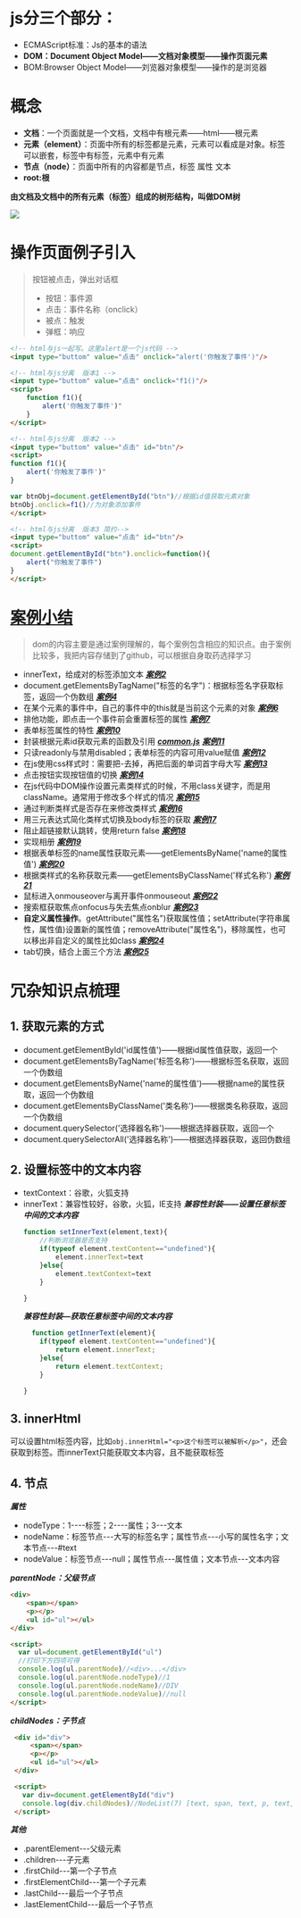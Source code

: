 
# js分三个部分：
- ECMAScript标准：Js的基本的语法
- **DOM：Document Object Model——文档对象模型——操作页面元素**
- BOM:Browser Object Model——刘览器对象模型——操作的是浏览器


# 概念
- **文档**：一个页面就是一个文档，文档中有根元素——html——根元素
- **元素（element）**：页面中所有的标签都是元素，元素可以看成是对象。标签可以嵌套，标签中有标签，元素中有元素
- **节点（node）**：页面中所有的内容都是节点，标签 属性 文本
- **root:根**

****由文档及文档中的所有元素（标签）组成的树形结构，叫做DOM树****

![]([C:\Users\13433\Desktop\u=973985953,435444580&fm=26&gp=0.jpg](https://image.baidu.com/search/detail?ct=503316480&z=undefined&tn=baiduimagedetail&ipn=d&word=dom%E6%A0%91&step_word=&ie=utf-8&in=&cl=2&lm=-1&st=undefined&hd=undefined&latest=undefined&copyright=undefined&cs=973985953,435444580&os=3752920962,4144196870&simid=3477964545,276361370&pn=0&rn=1&di=1650&ln=583&fr=&fmq=1596248736789_R&fm=&ic=undefined&s=undefined&se=&sme=&tab=0&width=undefined&height=undefined&face=undefined&is=0,0&istype=0&ist=&jit=&bdtype=0&spn=0&pi=0&gsm=0&hs=2&objurl=http%3A%2F%2Fimages0.cnblogs.com%2Fblog2015%2F159998%2F201508%2F241258004366878.jpg&rpstart=0&rpnum=0&adpicid=0&force=undefined))

# 操作页面例子引入

> 按钮被点击，弹出对话框
> - 按钮：事件源
> - 点击：事件名称（onclick）
> - 被点：触发
> - 弹框：响应



```html
<!-- html与js一起写。这里alert是一个js代码 -->
<input type="buttom" value="点击" onclick="alert('你触发了事件')"/>
```
```html
<!-- html与js分离  版本1 -->
<input type="buttom" value="点击" onclick="f1()"/>
<script>
	function f1(){
        alert('你触发了事件')"
    }
</script>
```
```html
<!-- html与js分离  版本2 -->
<input type="buttom" value="点击" id="btn"/>
<script>
function f1(){
    alert('你触发了事件')"
}

var btnObj=document.getElementById("btn")//根据id值获取元素对象
btnObj.onclick=f1()//为对象添加事件
</script>
```
```html
<!-- html与js分离  版本3 简约-->
<input type="buttom" value="点击" id="btn"/>
<script>
document.getElementById("btn").onclick=function(){
    alert("你触发了事件")
}
</script>
```

# [案例小结](https://github.com/sanhuamao1/DOM/tree/master)
> dom的内容主要是通过案例理解的，每个案例包含相应的知识点。由于案例比较多，我把内容存储到了github，可以根据自身取药选择学习
- innerText，给成对的标签添加文本 ***[案例2](https://github.com/sanhuamao1/DOM/blob/master/02%E7%82%B9%E5%87%BB%E6%8C%89%E9%92%AE%E4%BF%AE%E6%94%B9p%E6%A0%87%E7%AD%BE%E7%9A%84%E5%86%85%E5%AE%B9.html)***
- document.getElementsByTagName("标签的名字")：根据标签名字获取标签，返回一个伪数组 ***[案例4](https://github.com/sanhuamao1/DOM/blob/master/04%E7%82%B9%E5%87%BB%E6%8C%89%E9%92%AE%E4%BF%AE%E6%94%B9%E6%89%80%E6%9C%89p%E6%A0%87%E7%AD%BE%E7%9A%84%E5%86%85%E5%AE%B9.html)***
- 在某个元素的事件中，自己的事件中的this就是当前这个元素的对象 ***[案例6](https://github.com/sanhuamao1/DOM/blob/master/06.%E7%82%B9%E5%87%BB%E6%8C%89%E9%92%AE%E6%94%B9%E5%8F%98%E6%8C%89%E9%92%AE%E5%B1%9E%E6%80%A7.html)***
- 排他功能，即点击一个事件前会重置标签的属性 [***案例7***](https://github.com/sanhuamao1/DOM/blob/master/07%E6%8C%89%E9%92%AE%E7%9A%84%E6%8E%92%E4%BB%96%E5%8A%9F%E8%83%BD.html)
- 表单标签属性的特性 ***[案例10](https://github.com/sanhuamao1/DOM/blob/master/10%E7%82%B9%E5%87%BB%E6%8C%89%E9%92%AE%E8%87%AA%E5%8A%A8%E9%80%89%E6%8B%A9%E6%80%A7%E5%88%AB.html)***
- 封装根据元素id获取元素的函数及引用 [***common.js***](https://github.com/sanhuamao1/DOM/blob/master/common.js) [***案例11***](https://github.com/sanhuamao1/DOM/blob/master/11%E7%82%B9%E5%87%BB%E6%8C%89%E9%92%AE%E9%80%89%E4%B8%AD%E4%B8%8B%E6%8B%89%E6%A1%86%E7%9A%84%E5%80%BC.html)
- 只读readonly与禁用disabled；表单标签的内容可用value赋值 ***[案例12](https://github.com/sanhuamao1/DOM/blob/master/12%E6%96%87%E6%9C%AC%E5%9F%9F%E5%92%8C%E6%8C%89%E9%92%AE%E7%9A%84%E7%9B%B8%E5%85%B3%E5%B1%9E%E6%80%A7.html)***
- 在js使用css样式时：需要把-去掉，再把后面的单词首字母大写 [***案例13***](https://github.com/sanhuamao1/DOM/blob/master/13%E7%82%B9%E5%87%BB%E6%8C%89%E9%92%AE%E4%BF%AE%E6%94%B9div%E6%A0%B7%E5%BC%8F.html)
- 点击按钮实现按钮值的切换 ***[案例14](https://github.com/sanhuamao1/DOM/blob/master/14%E7%82%B9%E5%87%BB%E6%8C%89%E9%92%AE%E6%98%BE%E7%A4%BA%E5%92%8C%E9%9A%90%E8%97%8Fdiv.html)***
- 在js代码中DOM操作设置元素类样式的时候，不用class关键字，而是用className。通常用于修改多个样式的情况 ***[案例15](https://github.com/sanhuamao1/DOM/blob/master/15%E9%80%9A%E8%BF%87%E7%B1%BB%E8%BD%AC%E5%8F%98%E6%A0%B7%E5%BC%8F.html)***
- 通过判断类样式是否存在来修改类样式 ***[案例16](https://github.com/sanhuamao1/DOM/blob/master/16div%E7%9A%84%E6%98%BE%E7%A4%BA%E5%92%8C%E9%9A%90%E8%97%8F%E9%80%9A%E8%BF%87%E7%B1%BB%E6%A0%B7%E5%BC%8F%E5%AE%9E%E7%8E%B0.html)***
- 用三元表达式简化类样式切换及body标签的获取 ***[案例17](https://github.com/sanhuamao1/DOM/blob/master/17%E9%A1%B5%E9%9D%A2%E5%BC%80%E5%85%B3%E7%81%AF.html)***
- 阻止超链接默认跳转，使用return false ***[案例18](https://github.com/sanhuamao1/DOM/blob/master/18%E9%98%BB%E6%AD%A2%E8%B6%85%E9%93%BE%E6%8E%A5%E9%BB%98%E8%AE%A4%E8%B7%B3%E8%BD%AC.html)***
- 实现相册 ***[案例19](https://github.com/sanhuamao1/DOM/blob/master/19%E5%AE%9E%E7%8E%B0%E7%9B%B8%E5%86%8C.html)***
- 根据表单标签的name属性获取元素——getElementsByName('name的属性值') ***[案例20](https://github.com/sanhuamao1/DOM/blob/master/20%E6%A0%B9%E6%8D%AEname%E5%B1%9E%E6%80%A7%E8%8E%B7%E5%8F%96%E5%85%83%E7%B4%A0.html)***
- 根据类样式的名称获取元素——getElementsByClassName('样式名称') ***[案例21](https://github.com/sanhuamao1/DOM/blob/master/21%E6%A0%B9%E6%8D%AE%E7%B1%BB%E6%A0%B7%E5%BC%8F%E7%9A%84%E5%90%8D%E7%A7%B0%E8%8E%B7%E5%8F%96%E5%85%83%E7%B4%A0.html)***
- 鼠标进入onmouseover与离开事件onmouseout ***[案例22](https://github.com/sanhuamao1/DOM/blob/master/22%E9%BC%A0%E6%A0%87%E8%BF%9B%E5%85%A5%E4%B8%8E%E7%A6%BB%E5%BC%80.html)***
- 搜索框获取焦点onfocus与失去焦点onblur ***[案例23](https://github.com/sanhuamao1/DOM/blob/master/23%E6%90%9C%E7%B4%A2%E6%A1%86%E8%8E%B7%E5%8F%96%E7%84%A6%E7%82%B9%E4%B8%8E%E5%A4%B1%E5%8E%BB%E7%84%A6%E7%82%B9.html)***
- **自定义属性操作**。getAttribute("属性名")获取属性值；setAttribute(字符串属性，属性值)设置新的属性值；removeAttribute("属性名")，移除属性，也可以移出非自定义的属性比如class ***[案例24](https://github.com/sanhuamao1/DOM/blob/master/24%E8%87%AA%E5%AE%9A%E4%B9%89%E5%B1%9E%E6%80%A7%E6%93%8D%E4%BD%9C.html)*** 
- tab切换，结合上面三个方法 [***案例25***](https://github.com/sanhuamao1/DOM/blob/master/25tab%E5%88%87%E6%8D%A2.html)


# 冗杂知识点梳理
## 1. 获取元素的方式
- document.getElementById('id属性值')——根据id属性值获取，返回一个
- document.getElementsByTagName('标签名称')——根据标签名获取，返回一个伪数组
- document.getElementsByName('name的属性值')——根据name的属性获取，返回一个伪数组
- document.getElementsByClassName('类名称')——根据类名称获取，返回一个伪数组
- document.querySelector('选择器名称')——根据选择器获取，返回一个
- document.querySelectorAll('选择器名称')——根据选择器获取，返回伪数组


## 2. 设置标签中的文本内容
- textContext：谷歌，火狐支持
- innerText：兼容性较好，谷歌，火狐，IE支持
  ***兼容性封装——设置任意标签中间的文本内容***
  ```js
  function setInnerText(element,text){
      //判断浏览器是否支持
      if(typeof element.textContent=="undefined"){
          element.innerText=text
      }else{
          element.textContext=text
      }

  }
  ```
  ***兼容性封装—获取任意标签中间的文本内容***
  ```js
    function getInnerText(element){
      if(typeof element.textContent=="undefined"){
          return element.innerText;
      }else{
          return element.textContext;
      }

  }
  ```

 ## 3. innerHtml
  可以设置html标签内容，比如`obj.innerHtml="<p>这个标签可以被解析</p>"`，还会获取到标签。而innerText只能获取文本内容，且不能获取标签

 ## 4. 节点
***属性***
  - nodeType：1----标签；2----属性；3---文本
  - nodeName：标签节点---大写的标签名字；属性节点---小写的属性名字；文本节点---#text
  - nodeValue：标签节点---null；属性节点---属性值；文本节点---文本内容


***parentNode：父级节点***
  ```html
  <div>
      <span></span>
      <p></p>
      <ul id="ul"></ul>
  </div>

  <script>
    var ul=document.getElementById("ul")
    //打印下方四项可得
    console.log(ul.parentNode)//<div>...</div>
    console.log(ul.parentNode.nodeType)//1
    console.log(ul.parentNode.nodeName)//DIV
    console.log(ul.parentNode.nodeValue)//null
  </script>
  ```


***childNodes：子节点***
```html
 <div id="div">
     <span></span>
     <p></p>
     <ul id="ul"></ul>
 </div>

 <script>
   var div=document.getElementById("div")
   console.log(div.childNodes)//NodeList(7) [text, span, text, p, text, ul#ul, text]
 </script>
  ```
***其他***
- .parentElement---父级元素
- .children---子元素
- .firstChild---第一个子节点
- .firstElementChild---第一个子元素
- .lastChild---最后一个子节点
- .lastElementChild---最后一个子节点